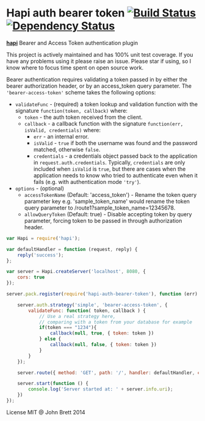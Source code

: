 # Hapi auth bearer token [![Build Status](https://travis-ci.org/johnbrett/hapi-auth-bearer-token.svg?branch=master)](https://travis-ci.org/johnbrett/hapi-auth-bearer-token) [![Dependency Status](https://david-dm.org/johnbrett/hapi-auth-bearer-token.svg)](https://david-dm.org/johnbrett/hapi-auth-bearer-token)

[**hapi**](https://github.com/spumko/hapi) Bearer and Access Token authentication plugin

This project is actively maintained and has 100% unit test coverage. If you have any problems using it please raise an issue. Please star if using, so I know where to focus time spent on open source work.

Bearer authentication requires validating a token passed in by either the bearer authorization header, or by an access_token query parameter. The `'bearer-access-token'` scheme takes the following options:

- `validateFunc` - (required) a token lookup and validation function with the signature `function(token, callback)` where:
    - `token` - the auth token received from the client.
    - `callback` - a callback function with the signature `function(err, isValid, credentials)` where:
        - `err` - an internal error.
        - `isValid` - `true` if both the username was found and the password matched, otherwise `false`.
        - `credentials` - a credentials object passed back to the application in `request.auth.credentials`. Typically, `credentials` are only
          included when `isValid` is `true`, but there are cases when the application needs to know who tried to authenticate even when it fails
          (e.g. with authentication mode `'try'`).
- `options` - (optional) 
    - `accessTokenName` (Default: 'access_token') - Rename the token query parameter key e.g. 'sample_token_name' would rename the token query parameter to /route1?sample_token_name=12345678.
    - `allowQueryToken` (Default: true) - Disable accepting token by query parameter, forcing token to be passed in through authorization header.

```javascript
var Hapi = require('hapi');

var defaultHandler = function (request, reply) {
    reply('success');
};

var server = Hapi.createServer('localhost', 8080, {
    cors: true
});

server.pack.register(require('hapi-auth-bearer-token'), function (err) {

    server.auth.strategy('simple', 'bearer-access-token', {
        validateFunc: function( token, callback ) {
            // Use a real strategy here,
            // comparing with a token from your database for example
            if(token === "1234"){
                callback(null, true, { token: token })
            } else {
                callback(null, false, { token: token })
            }
        }
    });

    server.route({ method: 'GET', path: '/', handler: defaultHandler, config: { auth: 'simple' } });

    server.start(function () {
        console.log('Server started at: ' + server.info.uri);
    })
});
```

License MIT @ John Brett 2014

